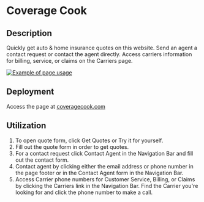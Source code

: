 # Coverage Cook

## Description

Quickly get auto & home insurance quotes on this website. Send an agent a contact request or contact the agent directly. Access carriers information for billing, service, or claims on the Carriers page.

[![Example of page usage](https://drive.google.com/file/d/1aIYF2iboKCLjCrgJL0wntNo-gu5XPfyT/view)](https://drive.google.com/file/d/1aIYF2iboKCLjCrgJL0wntNo-gu5XPfyT/view)

## Deployment

Access the page at [coveragecook.com](coveragecook.com)

## Utilization

1. To open quote form, click Get Quotes or Try it for yourself. 
2. Fill out the quote form in order to get quotes.
3. For a contact request click Contact Agent in the Navigation Bar and fill out the contact form. 
4. Contact agent by clicking either the email address or phone number in the page footer or in the Contact Agent form in the Navigation Bar.
5. Access Carrier phone numbers for Customer Service, Billing, or Claims by clicking the Carriers link in the Navigation Bar. Find the Carrier you're looking for and click the phone number to make a call.